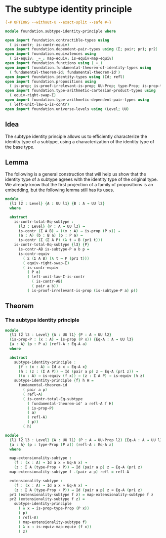 # The subtype identity principle

```agda
{-# OPTIONS --without-K --exact-split --safe #-}

module foundation.subtype-identity-principle where

open import foundation.contractible-types using
  ( is-contr; is-contr-equiv)
open import foundation.dependent-pair-types using (Σ; pair; pr1; pr2)
open import foundation.equivalences using
  ( is-equiv; _≃_; map-equiv; is-equiv-map-equiv)
open import foundation.functions using (_∘_)
open import foundation.fundamental-theorem-of-identity-types using
  ( fundamental-theorem-id; fundamental-theorem-id')
open import foundation.identity-types using (Id; refl)
open import foundation.propositions using
  ( is-prop; is-proof-irrelevant-is-prop; UU-Prop; type-Prop; is-prop-type-Prop)
open import foundation.type-arithmetic-cartesian-product-types using
  ( equiv-right-swap-Σ)
open import foundation.type-arithmetic-dependent-pair-types using
  ( left-unit-law-Σ-is-contr)
open import foundation.universe-levels using (Level; UU)
```

## Idea

The subtype identity principle allows us to efficiently characterize the identity type of a subtype, using a characterization of the identity type of the base type.

## Lemma

The following is a general construction that will help us show that the identity type of a subtype agrees with the identity type of the  original type. We already know that the first projection of a family of propositions is an embedding, but the following lemma still has its uses.

```agda
module _
  {l1 l2 : Level} {A : UU l1} {B : A → UU l2}
  where

  abstract
    is-contr-total-Eq-subtype :
      {l3 : Level} {P : A → UU l3} →
      is-contr (Σ A B) → ((x : A) → is-prop (P x)) →
      (a : A) (b : B a) (p : P a) →
      is-contr (Σ (Σ A P) (λ t → B (pr1 t)))
    is-contr-total-Eq-subtype {l3} {P}
      is-contr-AB is-subtype-P a b p =
      is-contr-equiv
        ( Σ (Σ A B) (λ t → P (pr1 t)))
        ( equiv-right-swap-Σ)
        ( is-contr-equiv
          ( P a)
          ( left-unit-law-Σ-is-contr
            ( is-contr-AB)
            ( pair a b))
          ( is-proof-irrelevant-is-prop (is-subtype-P a) p))
```

## Theorem

### The subtype identity principle

```agda
module _
  {l1 l2 l3 : Level} {A : UU l1} {P : A → UU l2}
  (is-prop-P : (x : A) → is-prop (P x)) {Eq-A : A → UU l3}
  {a : A} (p : P a) (refl-A : Eq-A a)
  where

  abstract
    subtype-identity-principle :
      {f : (x : A) → Id a x → Eq-A x}
      (h : (z : (Σ A P)) → Id (pair a p) z → Eq-A (pr1 z)) →
      ((x : A) → is-equiv (f x)) → (z : Σ A P) → is-equiv (h z)
    subtype-identity-principle {f} h H =
      fundamental-theorem-id
        ( pair a p)
        ( refl-A)
        ( is-contr-total-Eq-subtype
          ( fundamental-theorem-id' a refl-A f H)
          ( is-prop-P)
          ( a)
          ( refl-A)
          ( p))
        ( h)

module _
  {l1 l2 l3 : Level} {A : UU l1} (P : A → UU-Prop l2) {Eq-A : A → UU l3}
  {a : A} (p : type-Prop (P a)) (refl-A : Eq-A a)
  where

  map-extensionality-subtype :
    (f : (x : A) → Id a x ≃ Eq-A x) →
    (z : Σ A (type-Prop ∘ P)) → Id (pair a p) z → Eq-A (pr1 z)
  map-extensionality-subtype f .(pair a p) refl = refl-A

  extensionality-subtype :
    (f : (x : A) → Id a x ≃ Eq-A x) →
    (z : Σ A (type-Prop ∘ P)) → Id (pair a p) z ≃ Eq-A (pr1 z)
  pr1 (extensionality-subtype f z) = map-extensionality-subtype f z
  pr2 (extensionality-subtype f z) =
    subtype-identity-principle
      ( λ x → is-prop-type-Prop (P x))
      ( p)
      ( refl-A)
      ( map-extensionality-subtype f)
      ( λ x → is-equiv-map-equiv (f x))
      ( z)
